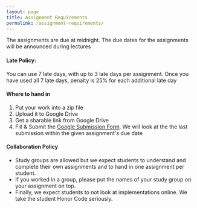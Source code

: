 ```yaml
---
layout: page
title: Assignment Requirements
permalink: /assignment-requirements/
---
```


The assignments are due at midnight. The due dates for the assignments will be
announced during lectures

#### Late Policy:
You can use 7 late days, with up to 3 late days per assignment.
Once you have used all 7 late days, penalty is 25% for each additional late day

#### Where to hand in
1. Put your work into a zip file
1. Upload it to Google Drive
1. Get a sharable link from Google Drive
1. Fill & Submit the [Google Submission Form](https://goo.gl/forms/O0x7SOA9J7Ik9Sa62). We will look at the the last submission within the given assignment's due date

#### Collaboration Policy
- Study groups are allowed but we expect students to understand and complete their own assignments and to hand in one assignment per student.
- If you worked in a group, please put the names of your study group on your assignment on top.
- Finally, we expect students to not look at implementations online. We take the student Honor Code seriously.
